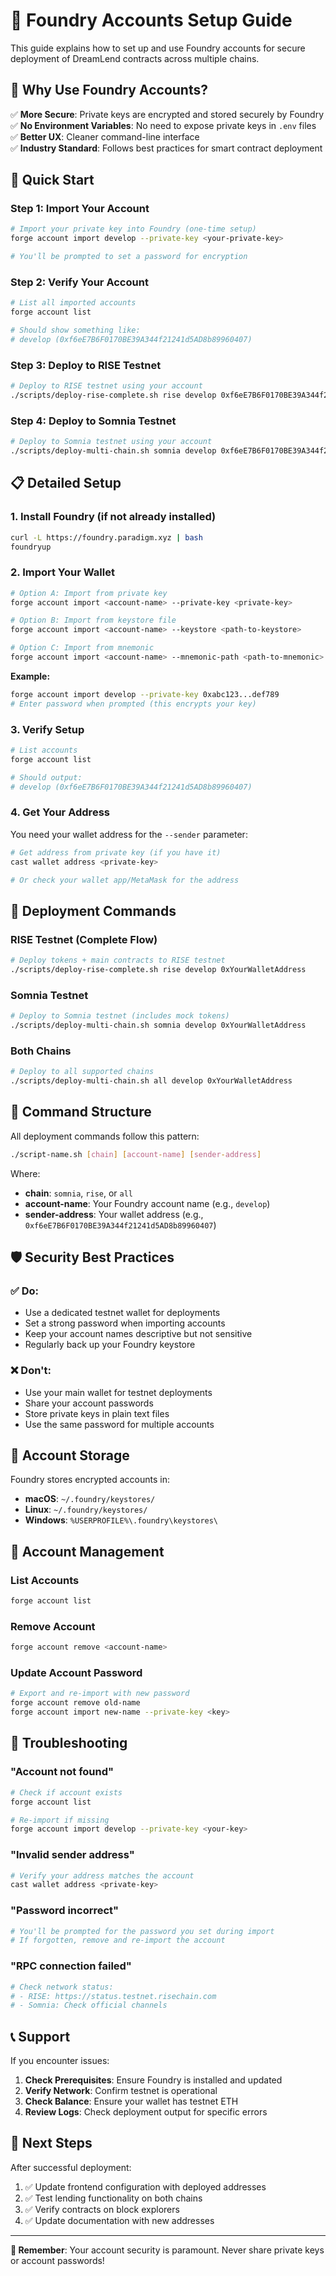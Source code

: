 # 🔐 Foundry Accounts Setup Guide

This guide explains how to set up and use Foundry accounts for secure deployment of DreamLend contracts across multiple chains.

## 🌟 Why Use Foundry Accounts?

✅ **More Secure**: Private keys are encrypted and stored securely by Foundry  
✅ **No Environment Variables**: No need to expose private keys in `.env` files  
✅ **Better UX**: Cleaner command-line interface  
✅ **Industry Standard**: Follows best practices for smart contract deployment

## 🚀 Quick Start

### Step 1: Import Your Account

```bash
# Import your private key into Foundry (one-time setup)
forge account import develop --private-key <your-private-key>

# You'll be prompted to set a password for encryption
```

### Step 2: Verify Your Account

```bash
# List all imported accounts
forge account list

# Should show something like:
# develop (0xf6eE7B6F0170BE39A344f21241d5AD8b89960407)
```

### Step 3: Deploy to RISE Testnet

```bash
# Deploy to RISE testnet using your account
./scripts/deploy-rise-complete.sh rise develop 0xf6eE7B6F0170BE39A344f21241d5AD8b89960407
```

### Step 4: Deploy to Somnia Testnet

```bash
# Deploy to Somnia testnet using your account
./scripts/deploy-multi-chain.sh somnia develop 0xf6eE7B6F0170BE39A344f21241d5AD8b89960407
```

## 📋 Detailed Setup

### 1. Install Foundry (if not already installed)

```bash
curl -L https://foundry.paradigm.xyz | bash
foundryup
```

### 2. Import Your Wallet

```bash
# Option A: Import from private key
forge account import <account-name> --private-key <private-key>

# Option B: Import from keystore file
forge account import <account-name> --keystore <path-to-keystore>

# Option C: Import from mnemonic
forge account import <account-name> --mnemonic-path <path-to-mnemonic>
```

**Example:**

```bash
forge account import develop --private-key 0xabc123...def789
# Enter password when prompted (this encrypts your key)
```

### 3. Verify Setup

```bash
# List accounts
forge account list

# Should output:
# develop (0xf6eE7B6F0170BE39A344f21241d5AD8b89960407)
```

### 4. Get Your Address

You need your wallet address for the `--sender` parameter:

```bash
# Get address from private key (if you have it)
cast wallet address <private-key>

# Or check your wallet app/MetaMask for the address
```

## 🎯 Deployment Commands

### RISE Testnet (Complete Flow)

```bash
# Deploy tokens + main contracts to RISE testnet
./scripts/deploy-rise-complete.sh rise develop 0xYourWalletAddress
```

### Somnia Testnet

```bash
# Deploy to Somnia testnet (includes mock tokens)
./scripts/deploy-multi-chain.sh somnia develop 0xYourWalletAddress
```

### Both Chains

```bash
# Deploy to all supported chains
./scripts/deploy-multi-chain.sh all develop 0xYourWalletAddress
```

## 🔧 Command Structure

All deployment commands follow this pattern:

```bash
./script-name.sh [chain] [account-name] [sender-address]
```

Where:

- **chain**: `somnia`, `rise`, or `all`
- **account-name**: Your Foundry account name (e.g., `develop`)
- **sender-address**: Your wallet address (e.g., `0xf6eE7B6F0170BE39A344f21241d5AD8b89960407`)

## 🛡️ Security Best Practices

### ✅ Do:

- Use a dedicated testnet wallet for deployments
- Set a strong password when importing accounts
- Keep your account names descriptive but not sensitive
- Regularly back up your Foundry keystore

### ❌ Don't:

- Use your main wallet for testnet deployments
- Share your account passwords
- Store private keys in plain text files
- Use the same password for multiple accounts

## 📁 Account Storage

Foundry stores encrypted accounts in:

- **macOS**: `~/.foundry/keystores/`
- **Linux**: `~/.foundry/keystores/`
- **Windows**: `%USERPROFILE%\.foundry\keystores\`

## 🔄 Account Management

### List Accounts

```bash
forge account list
```

### Remove Account

```bash
forge account remove <account-name>
```

### Update Account Password

```bash
# Export and re-import with new password
forge account remove old-name
forge account import new-name --private-key <key>
```

## 🚨 Troubleshooting

### "Account not found"

```bash
# Check if account exists
forge account list

# Re-import if missing
forge account import develop --private-key <your-key>
```

### "Invalid sender address"

```bash
# Verify your address matches the account
cast wallet address <private-key>
```

### "Password incorrect"

```bash
# You'll be prompted for the password you set during import
# If forgotten, remove and re-import the account
```

### "RPC connection failed"

```bash
# Check network status:
# - RISE: https://status.testnet.risechain.com
# - Somnia: Check official channels
```

## 📞 Support

If you encounter issues:

1. **Check Prerequisites**: Ensure Foundry is installed and updated
2. **Verify Network**: Confirm testnet is operational
3. **Check Balance**: Ensure your wallet has testnet ETH
4. **Review Logs**: Check deployment output for specific errors

## 🎉 Next Steps

After successful deployment:

1. ✅ Update frontend configuration with deployed addresses
2. ✅ Test lending functionality on both chains
3. ✅ Verify contracts on block explorers
4. ✅ Update documentation with new addresses

---

**🔐 Remember**: Your account security is paramount. Never share private keys or account passwords!
